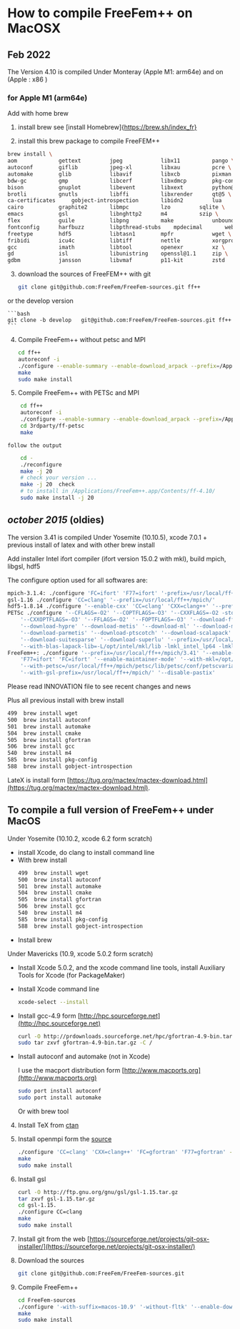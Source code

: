 <!----------------------------------------------------------------------------------->
<!--- This file is part of FreeFEM.                                               --->
<!--- Laboratoire Jacques-Louis Lions                                             --->
<!--- Sorbonne Université, UMR 7598, Paris, F-75005 France                        --->
<!---                                                                             --->
<!--- FreeFEM is free software: you can redistribute it and/or modify             --->
<!--- it under the terms of the GNU Lesser General Public License as published by --->
<!--- the Free Software Foundation, either version 3 of the License, or           --->
<!--- (at your option) any later version.                                         --->
<!---                                                                             --->
<!--- FreeFEM is distributed in the hope that it will be useful,                  --->
<!--- but WITHOUT ANY WARRANTY; without even the implied warranty of              --->
<!--- MERCHANTABILITY or FITNESS FOR A PARTICULAR PURPOSE.  See the               --->
<!--- GNU Lesser General Public License for more details.                         --->
<!---                                                                             --->
<!--- You should have received a copy of the GNU Lesser General Public License    --->
<!--- along with FreeFEM.  If not, see <http://www.gnu.org/licenses/>.            --->
<!----------------------------------------------------------------------------------->

# How to compile FreeFem++ on MacOSX

## Feb 2022

The Version 4.10 is compiled Under Monteray (Apple M1: arm64e) and on (Apple : x86 )

### for Apple M1 (arm64e)

Add with home brew 
1) install brew  see
[install Homebrew]{https://brew.sh/index_fr}

    
2) install this brew package to compile FreeFEM++

```bash
brew install \
aom				gettext			jpeg			libx11			pango \
autoconf		giflib			jpeg-xl			libxau			pcre \
automake		glib			libavif			libxcb			pixman \
bdw-gc			gmp				libcerf			libxdmcp		pkg-config \
bison			gnuplot			libevent		libxext			python@3.9 \
brotli			gnutls			libffi			libxrender		qt@5 \
ca-certificates		gobject-introspection		libidn2			lua			readline \
cairo			graphite2		libmpc			lzo			sqlite \
emacs			gsl				libnghttp2		m4			szip \
flex			guile			libpng			make			unbound \
fontconfig		harfbuzz		libpthread-stubs	mpdecimal		webp \
freetype		hdf5			libtasn1		mpfr			wget \
fribidi			icu4c			libtiff			nettle			xorgproto \
gcc				imath			libtool			openexr			xz \
gd				isl				libunistring	openssl@1.1		zip \
gdbm			jansson			libvmaf			p11-kit			zstd 
```

3) download the sources of  FreeFEM++ with git 

	```bash
	git clone git@github.com:FreeFem/FreeFem-sources.git ff++
	```
or the develop version 

	```bash
	git clone -b develop   git@github.com:FreeFem/FreeFem-sources.git ff++
	```
4) Compile FreeFem++ without petsc and MPI

	```bash
	cd ff++ 
	autoreconf -i 
	./configure --enable-summary --enable-download_arpack --prefix=/Applications/FreeFem++.app/Contents/ff-4.10/ --enable-download --enable-optim --enable-m64 F77=gfortran FC=gfortran CXXFLAGS=-Wno-undefined-var-template --enable-maintainer-mode
	make
	sudo make install
    ```
	
4) Compile FreeFem++ with PETSc and MPI

```bash
	cd ff++ 
	autoreconf -i 
	./configure --enable-summary --enable-download_arpack --prefix=/Applications/FreeFem++.app/Contents/ff-4.10/ --enable-download --enable-optim --enable-m64 F77=gfortran FC=gfortran CXXFLAGS=-Wno-undefined-var-template --enable-maintainer-mode
    cd 3rdparty/ff-petsc
	make 
```
    follow the output 
```bash
	cd - 
	./reconfigure 
	make -j 20 
	# check your version ...
	make -j 20  check
	# to install in /Applications/FreeFem++.app/Contents/ff-4.10/
	sudo make install -j 20 

```


## _october 2015_ (oldies)

The version 3.41 is compiled Under Yosemite (10.10.5),
xcode 7.0.1 + previous install of latex and with other brew install


Add installer Intel ifort compiler (ifort version 15.0.2 with mkl),
build mpich, libgsl, hdf5

The configure option used for all softwares are:
```bash
mpich-3.1.4: ./configure 'FC=ifort' 'F77=ifort' '-prefix=/usr/local/ff++/mpich'
gsl-1.16 ./configure 'CC=clang' '--prefix=/usr/local/ff++/mpich/'
hdf5-1.8.14 ./configure '--enable-cxx' 'CC=clang' 'CXX=clang++' '--prefix=/usr/local/ff++/mpich'
PETSc ./configure '--CFLAGS=-O2' '--COPTFLAGS=-O3' '--CXXFLAGS=-O2 -std=c++11' \
	'--CXXOPTFLAGS=-O3' '--FFLAGS=-O2' '--FOPTFLAGS=-O3' '--download-fftw' \
	'--download-hypre' '--download-metis' '--download-ml' '--download-mumps' \
	'--download-parmetis' '--download-ptscotch' '--download-scalapack' \
	'--download-suitesparse' '--download-superlu' '--prefix=/usr/local/ff++/mpich/petsc' \
	'--with-blas-lapack-lib=-L/opt/intel/mkl/lib -lmkl_intel_lp64 -lmkl_intel_lp64 -lmkl_sequential -lmkl_core -lmkl_sequential -lm -lpthread' '--with-mpi-dir=/usr/local/ff++/mpich' 'PETSC_ARCH=arch-ff++'
FreeFem++: ./configure '--prefix=/usr/local/ff++/mpich/3.41' '--enable-download' '--enable-optim' '--enable-m64' \
	'F77=ifort' 'FC=ifort' '--enable-maintainer-mode' '--with-mkl=/opt/intel/mkl/lib' \
	'--with-petsc=/usr/local/ff++/mpich/petsc/lib/petsc/conf/petscvariables' '-with-hdf5=/usr/local/ff++/mpich/bin/h5cc' \
	'--with-gsl-prefix=/usr/local/ff++/mpich/' '--disable-pastix'
```

Please read INNOVATION file to see recent changes and news

Plus all previous install with brew install
```bash
499  brew install wget
500  brew install autoconf
501  brew install automake
504  brew install cmake
505  brew install gfortran
506  brew install gcc
540  brew install m4
585  brew install pkg-config
588  brew install gobject-introspection
```

LateX is install form [https://tug.org/mactex/mactex-download.html](https://tug.org/mactex/mactex-download.html).

## To compile a full version of FreeFem++ under MacOS

Under Yosemite (10.10.2, xcode 6.2 form scratch)

 * install Xcode, do clang to install command line
 * With brew install
	```bash
	499  brew install wget
	500  brew install autoconf
	501  brew install automake
	504  brew install cmake
	505  brew install gfortran
	506  brew install gcc
	540  brew install m4
	585  brew install pkg-config
	588  brew install gobject-introspection
	```
 * Install brew

Under Mavericks (10.9, xcode 5.0.2 form scratch)

 * Install Xcode 5.0.2, and the xcode command line tools,
 install Auxiliary Tools for Xcode (for PackageMaker)
 * Install Xcode command line
	```bash
	xcode-select --install
	```
 * Install gcc-4.9 form [http://hpc.sourceforge.net](http://hpc.sourceforge.net)
	```bash
	curl -O http://prdownloads.sourceforge.net/hpc/gfortran-4.9-bin.tar.gz?download
	sudo tar zxvf gfortran-4.9-bin.tar.gz -C /
	```
 * Install autoconf and automake (not in Xcode)

	I use the macport distribution form [http://www.macports.org](http://www.macports.org)
	```bash
	sudo port install autoconf
	sudo port install automake
	```
	Or with brew tool
 4) Install TeX from [ctan](http://mirrors.ctan.org/systems/mac/mactex/MacTeX.pkg)
 5) Install openmpi form the [source](http://www.open-mpi.org/software/ompi/v1.6/downloads/openmpi-1.6.5.tar.bz2)
	```bash
	./configure 'CC=clang' 'CXX=clang++' 'FC=gfortran' 'F77=gfortran' --enable-ltdl-convenience
	make
	sudo make install
	```
 6) Install gsl
	```bash
	curl -O http://ftp.gnu.org/gnu/gsl/gsl-1.15.tar.gz
	tar zxvf gsl-1.15.tar.gz
	cd gsl-1.15.
	./configure CC=clang
	make
	sudo make install
	```
 7) Install git from the web [https://sourceforge.net/projects/git-osx-installer/](https://sourceforge.net/projects/git-osx-installer/)

 8) Download the sources
	```bash
	git clone git@github.com:FreeFem/FreeFem-sources.git
	```
 9) Compile FreeFem++
	```bash
	cd FreeFem-sources
	./configure '-with-suffix=macos-10.9' '-without-fltk' '--enable-download' '--enable-optim' 'MPIRUN=/usr/local/bin/mpirun' '--enable-m64' '--without-x' 'CC=clang' 'CXXFLAGS=-std=c++11' 'CXX=clang++' 'F77=/usr/local/bin/gfortran' 'FC=/usr/local/bin/gfortran' 'MPICXX=/usr/local/bin/mpic++' 'MPICC=/usr/local/bin/mpicc' 'MPIFC=/usr/local/bin/mpif90' '--enable-maintainer-mode'
	make
	sudo make install
	```
